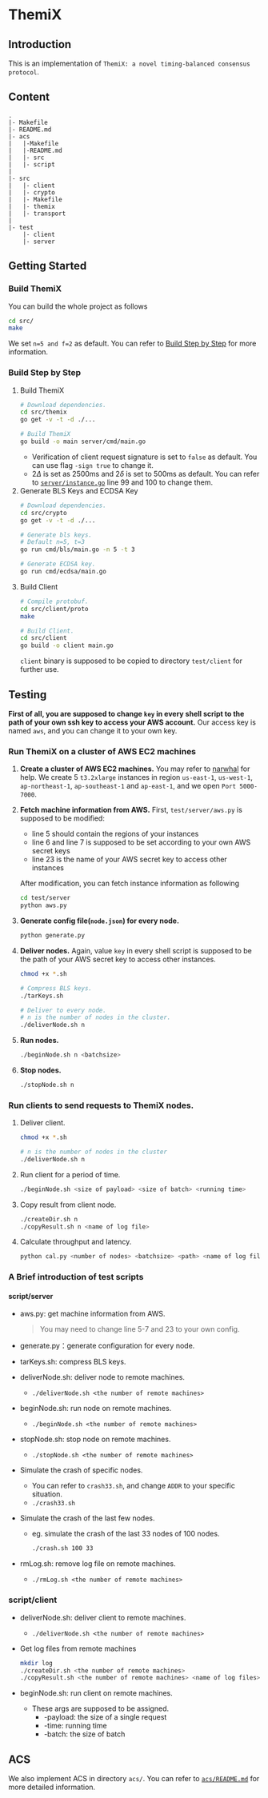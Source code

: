 # ThemiX

## Introduction
This is an implementation of `ThemiX: a novel timing-balanced consensus protocol`.

## Content
```
.
|- Makefile
|- README.md
|- acs
|   |-Makefile
|   |-README.md
|   |- src
|   |- script
|
|- src
|   |- client
|   |- crypto
|   |- Makefile
|   |- themix
|   |- transport
|
|- test
    |- client
    |- server
```

## Getting Started

### Build ThemiX
You can build the whole project as follows
```bash
cd src/
make
```
We set `n=5 and f=2` as default. You can refer to [Build Step by Step](#build-step-by-step) for more information.

### Build Step by Step
1. Build ThemiX
    ```bash
    # Download dependencies.
    cd src/themix
    go get -v -t -d ./...

    # Build ThemiX
    go build -o main server/cmd/main.go
    ```
    - Verification of client request signature is set to `false` as default. You can use flag `-sign true` to change it.
    - $2\Delta$ is set as 2500ms and $2\delta$ is set to 500ms as default. You can refer to [`server/instance.go`](src/themix/server/instance.go) line 99 and 100 to change them.
2. Generate BLS Keys and ECDSA Key
    ```bash
    # Download dependencies.
    cd src/crypto
    go get -v -t -d ./...

    # Generate bls keys.
    # Default n=5, t=3
    go run cmd/bls/main.go -n 5 -t 3

    # Generate ECDSA key.
    go run cmd/ecdsa/main.go
    ```
3. Build Client
    ```bash
    # Compile protobuf.
    cd src/client/proto
    make

    # Build Client.
    cd src/client
    go build -o client main.go
    ```
    `client` binary is supposed to be copied to directory `test/client` for further use.

## Testing

**First of all, you are supposed to change `key` in every shell script to the path of your own ssh key to access your AWS account.** Our access key is named `aws`, and you can change it to your own key.

### Run ThemiX on a cluster of AWS EC2 machines
1. **Create a cluster of AWS EC2 machines.** You may refer to [narwhal](https://github.com/facebookresearch/narwhal) for help. We create 5 `t3.2xlarge` instances in region `us-east-1`, `us-west-1`, `ap-northeast-1`, `ap-southeast-1` and `ap-east-1`, and we open `Port 5000-7000`.

2. **Fetch machine information from AWS.** First, `test/server/aws.py` is supposed to be modified:
      - line 5 should contain the regions of your instances
      - line 6 and line 7 is supposed to be set according to your own AWS secret keys
      - line 23 is the name of your AWS secret key to access other instances
    
    After modification, you can fetch instance information as following
    ```bash
    cd test/server
    python aws.py
    ```
    

3. **Generate config file(`node.json`) for every node.**
    ```bash
    python generate.py
    ```

4. **Deliver nodes.** Again, value `key` in every shell script is supposed to be the path of your AWS secret key to access other instances.
    ```bash
    chmod +x *.sh

    # Compress BLS keys.
    ./tarKeys.sh
    
    # Deliver to every node.
    # n is the number of nodes in the cluster.
    ./deliverNode.sh n
    ```

5. **Run nodes.**
   ```bash
   ./beginNode.sh n <batchsize>
   ```

6. **Stop nodes.**
   ```bash
   ./stopNode.sh n
   ```

### Run clients to send requests to ThemiX nodes.
1. Deliver client.
   ```bash
   chmod +x *.sh
   
   # n is the number of nodes in the cluster
   ./deliverNode.sh n
   ```

2. Run client for a period of time.
   ```bash
   ./beginNode.sh <size of payload> <size of batch> <running time>
   ```

3. Copy result from client node.
   ```bash
   ./createDir.sh n
   ./copyResult.sh n <name of log file>
   ```

4. Calculate throughput and latency.
   ```bash
   python cal.py <number of nodes> <batchsize> <path> <name of log file>
   ```

### A Brief introduction of test scripts

#### script/server

* aws.py: get machine information from AWS.
  > You may need to change line 5-7 and 23 to your own config.

* generate.py：generate configuration for every node.

* tarKeys.sh: compress BLS keys.

* deliverNode.sh: deliver node to remote machines.
  * `./deliverNode.sh <the number of remote machines>`

* beginNode.sh: run node on remote machines.
  * `./beginNode.sh <the number of remote machines>`

* stopNode.sh: stop node on remote machines.
  * `./stopNode.sh <the number of remote machines>`

* Simulate the crash of specific nodes.
  * You can refer to `crash33.sh`, and change `ADDR` to your specific situation.
  * `./crash33.sh`

* Simulate the crash of the last few nodes.
  * eg. simulate the crash of the last 33 nodes of 100 nodes.
    ```bash
    ./crash.sh 100 33
    ```

* rmLog.sh: remove log file on remote machines.
  * `./rmLog.sh <the number of remote machines>`

### script/client
* deliverNode.sh: deliver client to remote machines.
  * `./deliverNode.sh <the number of remote machines>`

* Get log files from remote machines
    ```bash
    mkdir log
    ./createDir.sh <the number of remote machines>
    ./copyResult.sh <the number of remote machines> <name of log files>
    ```

* beginNode.sh: run client on remote machines.
  * These args are supposed to be assigned.
    * -payload: the size of a single request
    * -time: running time
    * -batch: the size of batch

## ACS
We also implement ACS in directory `acs/`. You can refer to [`acs/README.md`](./acs/README.md) for more detailed information.
